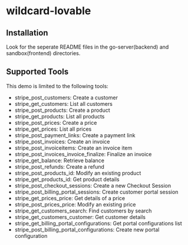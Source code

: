 # wildcard-lovable

## Installation

Look for the seperate README files in the go-server(backend) and sandbox(frontend) directories.

## Supported Tools

This demo is limited to the following tools:
- stripe_post_customers: Create a customer
- stripe_get_customers: List all customers
- stripe_post_products: Create a product
- stripe_get_products: List all products
- stripe_post_prices: Create a price
- stripe_get_prices: List all prices
- stripe_post_payment_links: Create a payment link
- stripe_post_invoices: Create an invoice
- stripe_post_invoiceitems: Create an invoice item
- stripe_post_invoices_invoice_finalize: Finalize an invoice
- stripe_get_balance: Retrieve balance
- stripe_post_refunds: Create a refund
- stripe_post_products_id: Modify an existing product
- stripe_get_products_id: Get product details
- stripe_post_checkout_sessions: Create a new Checkout Session
- stripe_post_billing_portal_sessions: Create customer portal session
- stripe_get_prices_price: Get details of a price
- stripe_post_prices_price: Modify an existing price
- stripe_get_customers_search: Find customers by search
- stripe_get_customers_customer: Get customer details
- stripe_get_billing_portal_configurations: Get portal configurations list
- stripe_post_billing_portal_configurations: Create new portal configuration